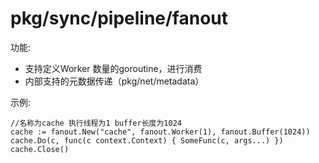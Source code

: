 # pkg/sync/pipeline/fanout

功能:

* 支持定义Worker 数量的goroutine，进行消费
* 内部支持的元数据传递（pkg/net/metadata）

示例:
```golang
//名称为cache 执行线程为1 buffer长度为1024
cache := fanout.New("cache", fanout.Worker(1), fanout.Buffer(1024))
cache.Do(c, func(c context.Context) { SomeFunc(c, args...) })
cache.Close()
```